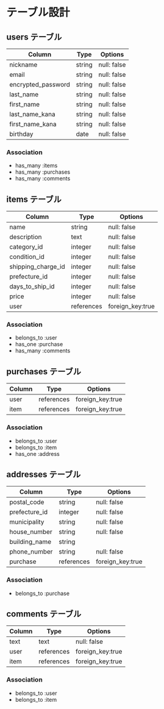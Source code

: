 # テーブル設計

## users テーブル

| Column             | Type    | Options     |
| ------------------ | ------- | ----------- |
| nickname           | string  | null: false |
| email              | string  | null: false |
| encrypted_password | string  | null: false |
| last_name          | string  | null: false |
| first_name         | string  | null: false |
| last_name_kana     | string  | null: false |
| first_name_kana    | string  | null: false |
| birthday           | date    | null: false |

### Association

- has_many :items
- has_many :purchases
- has_many :comments

## items テーブル

| Column              | Type       | Options          |
| ----------------    | ---------- | ---------------- |
| name                | string     | null: false      |
| description         | text       | null: false      |
| category_id         | integer    | null: false      |
| condition_id        | integer    | null: false      |
| shipping_charge_id  | integer    | null: false      |
| prefecture_id       | integer    | null: false      |
| days_to_ship_id     | integer    | null: false      |
| price               | integer    | null: false      |
| user                | references | foreign_key:true |

### Association

- belongs_to :user
- has_one :purchase
- has_many :comments

## purchases テーブル

| Column     | Type       | Options          |
| ---------- | ---------- | ---------------- |
| user       | references | foreign_key:true |
| item       | references | foreign_key:true |

### Association

- belongs_to :user
- belongs_to :item
- has_one :address

## addresses テーブル

| Column         | Type       | Options          |
| -------------- | ---------- | ---------------- |
| postal_code    | string     | null: false      |
| prefecture_id  | integer    | null: false      |
| municipality   | string     | null: false      |
| house_number   | string     | null: false      |
| building_name  | string     |                  |
| phone_number   | string     | null: false      |
| purchase       | references | foreign_key:true |

### Association

- belongs_to :purchase

## comments テーブル

| Column     | Type       | Options          |
| ---------- | ---------- | ---------------- |
| text       | text       | null: false      |
| user       | references | foreign_key:true |
| item       | references | foreign_key:true |

### Association

- belongs_to :user
- belongs_to :item
